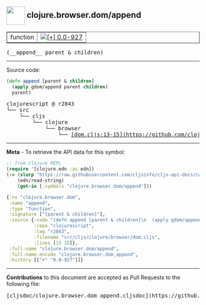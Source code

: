 ## <img width="48px" valign="middle" src="http://i.imgur.com/Hi20huC.png"> clojure.browser.dom/append

 <table border="1">
<tr>

<td>function</td>
<td><a href="https://github.com/cljsinfo/cljs-api-docs/tree/0.0-927"><img valign="middle" alt="[+] 0.0-927" src="https://img.shields.io/badge/+-0.0--927-lightgrey.svg"></a> </td>
</tr>
</table>

 <samp>
(__append__ parent & children)<br>
</samp>

---





Source code:

```clj
(defn append [parent & children]
  (apply gdom/append parent children)
  parent)
```

 <pre>
clojurescript @ r2843
└── src
    └── cljs
        └── clojure
            └── browser
                └── <ins>[dom.cljs:13-15](https://github.com/clojure/clojurescript/blob/r2843/src/cljs/clojure/browser/dom.cljs#L13-L15)</ins>
</pre>


---

__Meta__ - To retrieve the API data for this symbol:

```clj
;; from Clojure REPL
(require '[clojure.edn :as edn])
(-> (slurp "https://raw.githubusercontent.com/cljsinfo/cljs-api-docs/catalog/cljs-api.edn")
    (edn/read-string)
    (get-in [:symbols "clojure.browser.dom/append"]))
```

```clj
{:ns "clojure.browser.dom",
 :name "append",
 :type "function",
 :signature ["[parent & children]"],
 :source {:code "(defn append [parent & children]\n  (apply gdom/append parent children)\n  parent)",
          :repo "clojurescript",
          :tag "r2843",
          :filename "src/cljs/clojure/browser/dom.cljs",
          :lines [13 15]},
 :full-name "clojure.browser.dom/append",
 :full-name-encode "clojure.browser.dom_append",
 :history [["+" "0.0-927"]]}

```

---

__Contributions__ to this document are accepted as Pull Requests to the following file:

 <pre>
[cljsdoc/clojure.browser.dom_append.cljsdoc](https://github.com/cljsinfo/cljs-api-docs/blob/master/cljsdoc/clojure.browser.dom_append.cljsdoc)
</pre>

